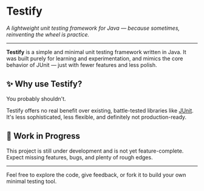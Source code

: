 # Testify

*A lightweight unit testing framework for Java — because sometimes, reinventing the wheel is practice.*

---

**Testify** is a simple and minimal unit testing framework written in Java. It was built purely for learning and experimentation, and mimics the core behavior of JUnit — just with fewer features and less polish.

## ✨ Why use Testify?

You probably shouldn't.

Testify offers no real benefit over existing, battle-tested libraries like [JUnit](https://junit.org). It's less sophisticated, less flexible, and definitely not production-ready.

## 🚧 Work in Progress

This project is still under development and is not yet feature-complete. Expect missing features, bugs, and plenty of rough edges.

---

Feel free to explore the code, give feedback, or fork it to build your own minimal testing tool.


